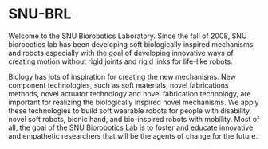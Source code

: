 # SNU-BRL

Welcome to the SNU Biorobotics Laboratory. Since the fall of 2008, SNU biorobotics lab has been developing soft biologically inspired mechanisms and robots especially with the goal of developing innovative ways of creating motion without rigid joints and rigid links for life-like robots. 

Biology has lots of inspiration for creating the new mechanisms. New component technologies, such as soft materials, novel fabrications methods, novel actuator technology and novel fabrication technology, are important for realizing the biologically inspired novel mechanisms. We apply these  technologies to build soft wearable robots for people with disability, novel soft robots, bionic hand, and bio-inspired robots with mobility. Most of all, the goal of the SNU Biorobotics Lab is to foster and educate innovative  and empathetic researchers that will be the agents of change for the future.
